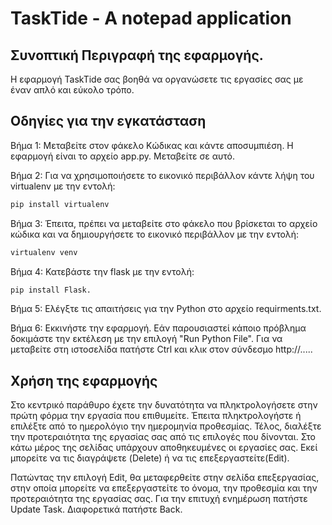 # TaskTide - A notepad application


## Συνοπτική Περιγραφή της εφαρμογής.

Η εφαρμογή TaskTide σας βοηθά να οργανώσετε τις εργασίες σας με έναν απλό και εύκολο τρόπο.




## Οδηγίες για την εγκατάσταση
Βήμα 1: Μεταβείτε στον φάκελο Κώδικας και κάντε αποσυμπιέση. Η εφαρμογή είναι το αρχείο app.py. Μεταβείτε σε αυτό.


Βήμα 2: Για να χρησιμοποιήσετε το εικονικό περιβάλλον κάντε λήψη του virtualenv με την εντολή: 

```bash
pip install virtualenv
```


Βήμα 3: Έπειτα, πρέπει να μεταβείτε στο φάκελο που βρίσκεται το αρχείο κώδικα και να δημιουργήσετε το εικονικό περιβάλλον με την εντολή:

```bash
virtualenv venv
```


Βήμα 4: Κατεβάστε την flask με την εντολή: 
```bash
pip install Flask.
```


Βήμα 5: Ελέγξτε τις απαιτήσεις για την Python στο αρχείο requirments.txt.

Βήμα 6: Εκκινήστε την εφαρμογή. Εάν παρουσιαστεί κάποιο πρόβλημα δοκιμάστε την εκτέλεση με την επιλογή "Run Python File". Για να μεταβείτε στη ιστοσελίδα πατήστε Ctrl και κλικ στον σύνδεσμο http://.....


## Χρήση της εφαρμογής

Στο κεντρικό παράθυρο έχετε την δυνατότητα να πληκτρολογήσετε στην πρώτη φόρμα την εργασία που επιθυμείτε. Έπειτα πληκτρολογήστε ή επιλέξτε από το ημερολόγιο την ημερομηνία προθεσμίας. Τέλος, διαλέξτε την προτεραιότητα της εργασίας σας από τις επιλογές που δίνονται. Στο κάτω μέρος της σελίδας υπάρχουν αποθηκευμένες οι εργασίες σας. Εκεί μπορείτε να τις διαγράψετε (Delete) ή να τις επεξεργαστείτε(Edit).

Πατώντας την επιλογή Edit, θα μεταφερθείτε στην σελίδα επεξεργασίας, στην οποία μπορείτε να επεξεργαστείτε το όνομα, την προθεσμία και την προτεραιότητα της εργασίας σας. Για την επιτυχή ενημέρωση πατήστε Update Task. Διαφορετικά πατήστε Back.
